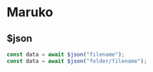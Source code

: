 # Maruko

## $json

```javascript
const data = await $json("filename");
const data = await $json("folder/filename");
```
